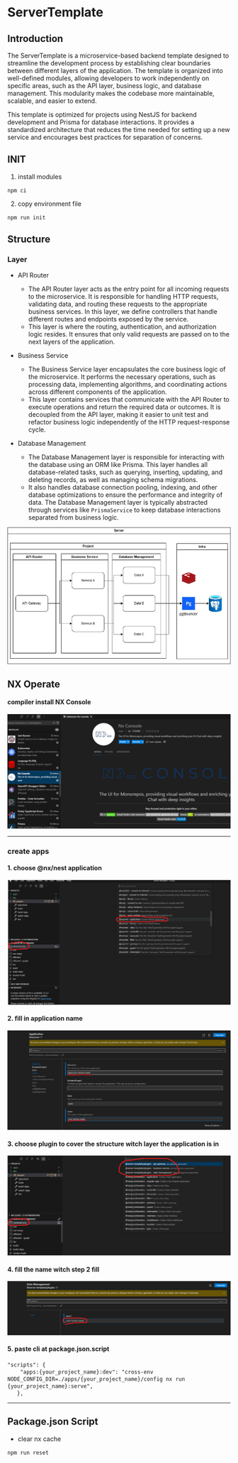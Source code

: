 # ServerTemplate

## Introduction
<p>
The ServerTemplate is a microservice-based backend template designed to streamline the development process by establishing clear boundaries between different layers of the application. The template is organized into well-defined modules, allowing developers to work independently on specific areas, such as the API layer, business logic, and database management. This modularity makes the codebase more maintainable, scalable, and easier to extend.

This template is optimized for projects using NestJS for backend development and Prisma for database interactions. It provides a standardized architecture that reduces the time needed for setting up a new service and encourages best practices for separation of concerns.
</p>

## INIT

1. install modules

```shell=
npm ci
```

2. copy environment file

```shell=
npm run init
```

## Structure

### Layer

- API Router
    
    - The API Router layer acts as the entry point for all incoming requests to the microservice. It is responsible for handling HTTP requests, validating data, and routing these requests to the appropriate business services. In this layer, we define controllers that handle different routes and endpoints exposed by the service.
    - This layer is where the routing, authentication, and authorization logic resides. It ensures that only valid requests are passed on to the next layers of the application.

- Business Service

    - The Business Service layer encapsulates the core business logic of the microservice. It performs the necessary operations, such as processing data, implementing algorithms, and coordinating actions across different components of the application.
    - This layer contains services that communicate with the API Router to execute operations and return the required data or outcomes. It is decoupled from the API layer, making it easier to unit test and refactor business logic independently of the HTTP request-response cycle.

- Database Management

    - The Database Management layer is responsible for interacting with the database using an ORM like Prisma. This layer handles all database-related tasks, such as querying, inserting, updating, and deleting records, as well as managing schema migrations.
    - It also handles database connection pooling, indexing, and other database optimizations to ensure the performance and integrity of data. The Database Management layer is typically abstracted through services like `PrismaService` to keep database interactions separated from business logic.


<img src="images/MicroserviceStructure.jpg">

## NX Operate

#### compiler install NX Console

<img src="images/install_nx.png">

---

### create apps 

#### 1. choose @nx/nest application
<img src="images/apps.png">

#### 2. fill in application name 
<img src="images/application_generate.png">

#### 3. choose plugin to cover the structure witch layer the application is in
<img src="images/plugin.png">

#### 4. fill the name witch step 2 fill

<img src="images/fill_plugin.png">


#### 5. paste cli at package.json.script

```json=
"scripts": {
    "apps:{your_project_name}:dev": "cross-env NODE_CONFIG_DIR=./apps/{your_project_name}/config nx run {your_project_name}:serve",
   },
```
---
## Package.json Script

- clear nx cache

```shell=
npm run reset
```


